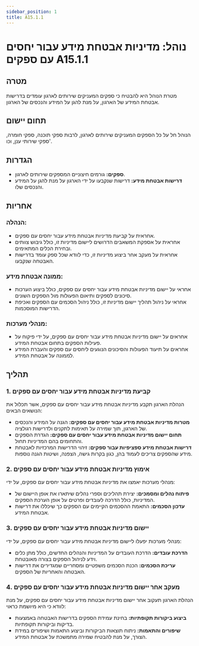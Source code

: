 ```yaml
---
sidebar_position: 1
title: A15.1.1
---
```


# נוהל: מדיניות אבטחת מידע עבור יחסים עם ספקים A15.1.1

## מטרה
מטרת הנוהל היא להבטיח כי ספקים המעניקים שירותים לארגון עומדים בדרישות אבטחת המידע של הארגון, על מנת להגן על המידע והנכסים של הארגון.

## תחום יישום
הנוהל חל על כל הספקים המעניקים שירותים לארגון, לרבות ספקי תוכנה, ספקי חומרה, ספקי שירותי ענן, וכו'.

## הגדרות
- **ספקים:** גורמים חיצוניים המספקים שירותים לארגון.
- **דרישות אבטחת מידע:** דרישות שנקבעו על ידי הארגון על מנת להגן על המידע והנכסים שלו.

## אחריות
### הנהלה:
- אחראית על קביעת מדיניות אבטחת מידע עבור יחסים עם ספקים.
- אחראית על אספקת המשאבים הדרושים ליישום מדיניות זו, כולל גיבוש צוותים ובחירת הכלים המתאימים.
- אחראית על מעקב אחר ביצוע מדיניות זו, כדי לוודא שכל ספק עומד בדרישות האבטחה שנקבעו.

### ממונה אבטחת מידע:
- אחראי על יישום מדיניות אבטחת מידע עבור יחסים עם ספקים, כולל ביצוע הערכות סיכונים לספקים ותיאום הפעולות מול הספקים השונים.
- אחראי על ניהול תהליך יישום מדיניות זו, כולל ניהול הסכמים עם הספקים ואכיפת הדרישות המוסכמות.

### מנהלי מערכות:
- אחראים על יישום מדיניות אבטחת מידע עבור יחסים עם ספקים, על ידי פיקוח על פעילות הספקים בתחום אבטחת המידע.
- אחראים על תיעוד הפעולות והסיכונים הנוגעים ליחסים עם ספקים והעברת המידע לממונה על אבטחת המידע.

## תהליך
### 1. קביעת מדיניות אבטחת מידע עבור יחסים עם ספקים
הנהלת הארגון תקבע מדיניות אבטחת מידע עבור יחסים עם ספקים, אשר תכלול את הנושאים הבאים:
- **מטרות מדיניות אבטחת מידע עבור יחסים עם ספקים:** הגנה על המידע והנכסים של הארגון, תוך שמירה על תאימות לתקנים ולדרישות רגולציה.
- **תחום יישום מדיניות אבטחת מידע עבור יחסים עם ספקים:** הגדרת הספקים והתחומים בהם המדיניות תחול.
- **דרישות אבטחת מידע ספציפיות עבור ספקים:** זיהוי הדרישות המרכזיות לאבטחת מידע שהספקים צריכים לעמוד בהן, כגון בקרות גישה, הצפנה, ושיטות הגנה נוספות.

### 2. אימוץ מדיניות אבטחת מידע עבור יחסים עם ספקים
מנהלי מערכות יאמצו את מדיניות אבטחת מידע עבור יחסים עם ספקים, על ידי:
- **פיתוח נהלים ומסמכים:** יצירת תהליכים וספרי נהלים שיתארו את אופן היישום של המדיניות, כולל הדרכה לעובדים ופרטים על אופן הערכת הספקים.
- **עדכון הסכמים:** התאמת ההסכמים הקיימים עם הספקים כך שיכללו את דרישות אבטחת המידע.

### 3. יישום מדיניות אבטחת מידע עבור יחסים עם ספקים
מנהלי מערכות יפעלו ליישום מדיניות אבטחת מידע עבור יחסים עם ספקים, על ידי:
- **הדרכת עובדים:** הדרכת העובדים על המדיניות והנהלים החדשים, כולל מתן כלים וידע לניהול הספקים בצורה מאובטחת.
- **עריכת הסכמים:** הכנת הסכמים משפטיים ומסחריים שמגדירים את דרישות האבטחה והאחריות של הספקים.

### 4. מעקב אחר יישום מדיניות אבטחת מידע עבור יחסים עם ספקים
הנהלת הארגון תעקוב אחר יישום מדיניות אבטחת מידע עבור יחסים עם ספקים, על מנת לוודא כי היא מיושמת כראוי:
- **ביצוע ביקורות תקופתיות:** בחינת עמידת הספקים בדרישות האבטחה באמצעות בדיקות וביקורות תקופתיות.
- **שיפורים והתאמות:** ניתוח תוצאות הביקורות וביצוע התאמות ושיפורים במידת הצורך, על מנת להבטיח שמירה מתמשכת על אבטחת המידע.